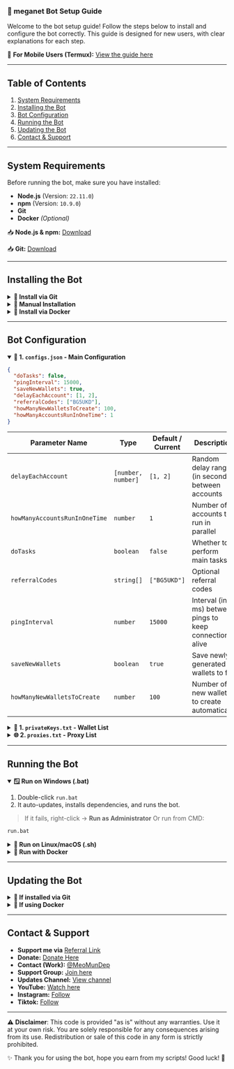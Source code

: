 ### 🚀 meganet Bot Setup Guide

Welcome to the bot setup guide! Follow the steps below to install and configure the bot correctly. This guide is designed for new users, with clear explanations for each step.

📱 **For Mobile Users (Termux):** [View the guide here](https://github.com/MeoMunDep/Guides-for-using-my-script-on-termux)

---

## Table of Contents

1. [System Requirements](#system-requirements)
2. [Installing the Bot](#installing-the-bot)
3. [Bot Configuration](#bot-configuration)
4. [Running the Bot](#running-the-bot)
5. [Updating the Bot](#updating-the-bot)
6. [Contact & Support](#contact--support)

---

## System Requirements

Before running the bot, make sure you have installed:

- **Node.js** (Version: `22.11.0`)
- **npm** (Version: `10.9.0`)
- **Git**
- **Docker** _(Optional)_

📥 **Node.js & npm:** [Download](https://t.me/KeoAirDropFreeNe/257/1462)

📥 **Git:** [Download](https://t.me/KeoAirDropFreeNe/257/60831)

---

## Installing the Bot

<details>
<summary><strong>🔧 Install via Git</strong></summary>

```bash
git clone https://github.com/MeoMunDep/meganet.git
cd meganet
npm install --no-audit --no-fund --prefer-offline --force user-agents axios meo-forkcy-colors meo-forkcy-utils meo-forkcy-proxy meo-forkcy-logger ethers web3 ws
```

</details>

<details>
<summary><strong>🧰 Manual Installation</strong></summary>

1. Download and extract the bot manually.
2. Run the same `npm install` command as above.

</details>

<details>
<summary><strong>🐳 Install via Docker</strong></summary>

```bash
docker build -t meganet-image .
docker run -d --name meganet-container -v $(pwd)/logs:/app/logs meganet-image
```

> 💡 On **Windows CMD**, use `%cd%` instead of `$(pwd)`

</details>

---

## Bot Configuration

<details open>
<summary><strong>📜 1. <code>configs.json</code> - Main Configuration</strong></summary>

```json
{
  "doTasks": false,
  "pingInterval": 15000,
  "saveNewWallets": true,
  "delayEachAccount": [1, 2],
  "referralCodes": ["BG5UKD"],
  "howManyNewWalletsToCreate": 100,
  "howManyAccountsRunInOneTime": 1
}
```

| **Parameter Name**            | **Type**           | **Default / Current** | **Description**                                         |
| ----------------------------- | ------------------ | --------------------- | ------------------------------------------------------- |
| `delayEachAccount`            | `[number, number]` | `[1, 2]`              | Random delay range (in seconds) between accounts        |
| `howManyAccountsRunInOneTime` | `number`           | `1`                   | Number of accounts to run in parallel                   |
| `doTasks`                     | `boolean`          | `false`               | Whether to perform main tasks                           |
| `referralCodes`               | `string[]`         | `["BG5UKD"]`          | Optional referral codes                                 |
| `pingInterval`                | `number`           | `15000`               | Interval (in ms) between pings to keep connection alive |
| `saveNewWallets`              | `boolean`          | `true`                | Save newly generated wallets to file                    |
| `howManyNewWalletsToCreate`   | `number`           | `100`                 | Number of new wallets to create automatically           |

</details>

<details>
<summary><strong>💼 1. <code>privateKeys.txt</code> - Wallet List</strong></summary>

📥 [Generate wallets here](https://github.com/MeoMunDep/Automatic-Ultimate-Create-Wallets-for-Airdrop)

```txt
0xabc123...
0xdef456...
...
```

</details>

<details>
<summary><strong>🌐 2. <code>proxies.txt</code> - Proxy List</strong></summary>

📥 [Free proxy from Webshare](https://www.webshare.io/?referral_code=4l5kb3glsce7)

```txt
host:port
http://host:port
socks5://user:pass@host:port
...
```

</details>

---

## Running the Bot

<details open>
<summary><strong>🪟 Run on Windows (.bat)</strong></summary>

1. Double-click `run.bat`
2. It auto-updates, installs dependencies, and runs the bot.

> If it fails, right-click → **Run as Administrator**
> Or run from CMD:

```cmd
run.bat
```

</details>

<details>
<summary><strong>🐧 Run on Linux/macOS (.sh)</strong></summary>

```bash
chmod +x run.sh
./run.sh
```

</details>

<details>
<summary><strong>🐳 Run with Docker</strong></summary>

```bash
docker stop meganet-container 2>/dev/null && docker rm meganet-container 2>/dev/null
docker build -t meganet-image .
docker run -d --name meganet-container -v $(pwd)/logs:/app/logs meganet-image
```

> Later restart:

```bash
docker start meganet-container
```

</details>

---

## Updating the Bot

<details>
<summary><strong>🔄 If installed via Git</strong></summary>

```bash
cd meganet
git pull origin main
npm install
```

</details>

<details>
<summary><strong>🐳 If using Docker</strong></summary>

```bash
docker stop meganet-container
docker rm meganet-container
docker build -t meganet-image .
docker run -d --name meganet-container meganet-image
```

</details>

---

## Contact & Support

- **Support me via** [Referral Link](https://meganet.app/login?refcode=BG5UKD)
- **Donate:** [Donate Here](https://t.me/KeoAirDropFreeNe/312/27801)
- **Contact (Work):** [@MeoMunDep](https://t.me/MeoMunDep)
- **Support Group:** [Join here](https://t.me/KeoAirDropFreeNe)
- **Updates Channel:** [View channel](https://t.me/KeoAirDropFreeNee)
- **YouTube:** [Watch here](https://www.youtube.com/@keoairdropfreene)
- **Instagram:** [Follow](https://www.instagram.com/meomundep)
- **Tiktok:** [Follow](https://www.tiktok.com/@meomundep)

---

⚠️ **Disclaimer**: This code is provided "as is" without any warranties. Use it at your own risk. You are solely responsible for any consequences arising from its use. Redistribution or sale of this code in any form is strictly prohibited.

✨ Thank you for using the bot, hope you earn from my scripts! Good luck! 🚀
